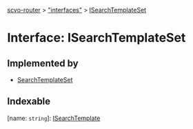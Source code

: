 [scvo-router](../README.md) > ["interfaces"](../modules/_interfaces_.md) > [ISearchTemplateSet](../interfaces/_interfaces_.isearchtemplateset.md)



# Interface: ISearchTemplateSet

## Implemented by

* [SearchTemplateSet](../classes/_search_template_.searchtemplateset.md)

## Indexable

\[name: `string`\]:&nbsp;[ISearchTemplate](_interfaces_.isearchtemplate.md)

